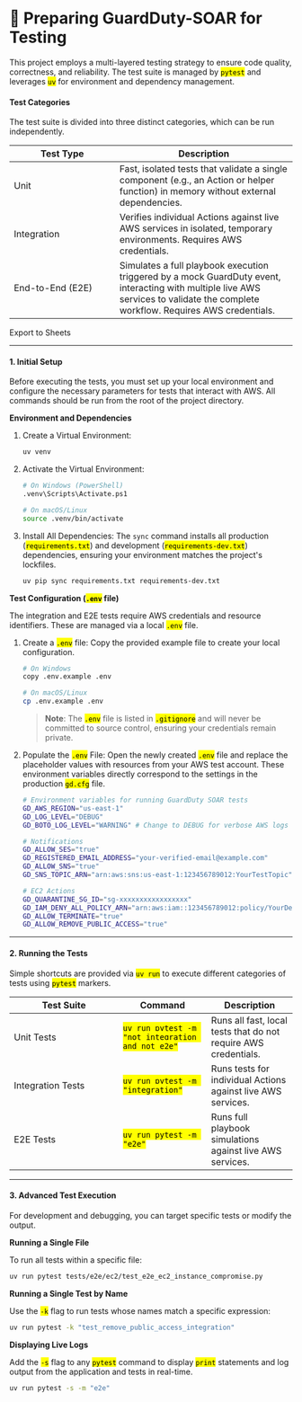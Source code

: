 # 🧪 Preparing GuardDuty-SOAR for Testing

This project employs a multi-layered testing strategy to ensure code quality, correctness, and reliability. The test suite is managed by <mark style="color:$primary;">`pytest`</mark> and leverages <mark style="color:$primary;">`uv`</mark> for environment and dependency management.

#### Test Categories

The test suite is divided into three distinct categories, which can be run independently.

<table><thead><tr><th width="172">Test Type</th><th>Description</th></tr></thead><tbody><tr><td>Unit</td><td>Fast, isolated tests that validate a single component (e.g., an Action or helper function) in memory without external dependencies.</td></tr><tr><td>Integration</td><td>Verifies individual Actions against live AWS services in isolated, temporary environments. Requires AWS credentials.</td></tr><tr><td>End-to-End (E2E)</td><td>Simulates a full playbook execution triggered by a mock GuardDuty event, interacting with multiple live AWS services to validate the complete workflow. Requires AWS credentials.</td></tr></tbody></table>

Export to Sheets

***

#### 1. Initial Setup

Before executing the tests, you must set up your local environment and configure the necessary parameters for tests that interact with AWS. All commands should be run from the root of the project directory.

**Environment and Dependencies**

1.  Create a Virtual Environment:

    ```bash
    uv venv
    ```
2.  Activate the Virtual Environment:

    ```bash
    # On Windows (PowerShell)
    .venv\Scripts\Activate.ps1

    # On macOS/Linux
    source .venv/bin/activate
    ```
3.  Install All Dependencies: The `sync` command installs all production (<mark style="color:$primary;">`requirements.txt`</mark>) and development (<mark style="color:$primary;">`requirements-dev.txt`</mark>) dependencies, ensuring your environment matches the project's lockfiles.

    ```bash
    uv pip sync requirements.txt requirements-dev.txt
    ```

**Test Configuration (**<mark style="color:$primary;">**`.env`**</mark>**&#x20;file)**

The integration and E2E tests require AWS credentials and resource identifiers. These are managed via a local <mark style="color:$primary;">`.env`</mark> file.

1.  Create a <mark style="color:$primary;">`.env`</mark> file: Copy the provided example file to create your local configuration.

    ```bash
    # On Windows
    copy .env.example .env

    # On macOS/Linux
    cp .env.example .env
    ```

    > **Note**: The <mark style="color:$primary;">`.env`</mark> file is listed in <mark style="color:$primary;">`.gitignore`</mark> and will never be committed to source control, ensuring your credentials remain private.
2.  Populate the <mark style="color:$primary;">`.env`</mark> File: Open the newly created <mark style="color:$primary;">`.env`</mark> file and replace the placeholder values with resources from your AWS test account. These environment variables directly correspond to the settings in the production <mark style="color:$primary;">`gd.cfg`</mark> file.

    ```bash
    # Environment variables for running GuardDuty SOAR tests
    GD_AWS_REGION="us-east-1"
    GD_LOG_LEVEL="DEBUG"
    GD_BOTO_LOG_LEVEL="WARNING" # Change to DEBUG for verbose AWS logs

    # Notifications
    GD_ALLOW_SES="true"
    GD_REGISTERED_EMAIL_ADDRESS="your-verified-email@example.com"
    GD_ALLOW_SNS="true"
    GD_SNS_TOPIC_ARN="arn:aws:sns:us-east-1:123456789012:YourTestTopic"

    # EC2 Actions
    GD_QUARANTINE_SG_ID="sg-xxxxxxxxxxxxxxxxx"
    GD_IAM_DENY_ALL_POLICY_ARN="arn:aws:iam::123456789012:policy/YourDenyPolicy"
    GD_ALLOW_TERMINATE="true"
    GD_ALLOW_REMOVE_PUBLIC_ACCESS="true"
    ```

***

#### 2. Running the Tests

Simple shortcuts are provided via <mark style="color:$primary;">`uv run`</mark> to execute different categories of tests using <mark style="color:$primary;">`pytest`</mark> markers.

<table><thead><tr><th width="178">Test Suite</th><th>Command</th><th>Description</th></tr></thead><tbody><tr><td>Unit Tests</td><td><mark style="color:$primary;"><code>uv run pytest -m "not integration and not e2e"</code></mark></td><td>Runs all fast, local tests that do not require AWS credentials.</td></tr><tr><td>Integration Tests</td><td><mark style="color:$primary;"><code>uv run pytest -m "integration"</code></mark></td><td>Runs tests for individual Actions against live AWS services.</td></tr><tr><td>E2E Tests</td><td><mark style="color:$primary;"><code>uv run pytest -m "e2e"</code></mark></td><td>Runs full playbook simulations against live AWS services.</td></tr></tbody></table>

***

#### 3. Advanced Test Execution

For development and debugging, you can target specific tests or modify the output.

**Running a Single File**

To run all tests within a specific file:

```bash
uv run pytest tests/e2e/ec2/test_e2e_ec2_instance_compromise.py
```

**Running a Single Test by Name**

Use the <mark style="color:$primary;">`-k`</mark> flag to run tests whose names match a specific expression:

```bash
uv run pytest -k "test_remove_public_access_integration"
```

**Displaying Live Logs**

Add the <mark style="color:$primary;">`-s`</mark> flag to any <mark style="color:$primary;">`pytest`</mark> command to display <mark style="color:$primary;">`print`</mark> statements and log output from the application and tests in real-time.

```bash
uv run pytest -s -m "e2e"
```
